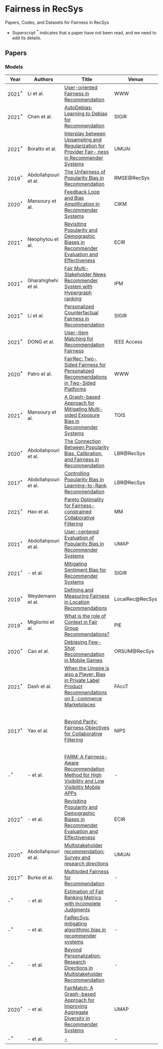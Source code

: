 # Fairness in RecSys
Papers, Codes, and Datasets for Fairness in RecSys
* Superscript <sup>*</sup> indicates that a paper have not been read, and we need to add its details.

## Papers
### Models
| Year  | Authors | Title       |Venue  |Content|Code | Dataset | Point 
|------|-------|-------|------|------|---------------|-------|-------|
|2021<sup>*</sup>|Li et al.|[User-oriented Fairness in Recommendation](https://arxiv.org/pdf/2104.10671.pdf)|WWW | - | [Link](https://github.com/rutgerswiselab/user-fairness) |[Link](https://github.com/rutgerswiselab/user-fairness) | -
|2021<sup>*</sup>|Chen et al.|[AutoDebias: Learning to Debias for Recommendation](https://arxiv.org/pdf/2105.04170.pdf)| SIGIR | - | - | - | -
| 2021<sup>*</sup> | Boratto et al. | [Interplay between Upsampling and Regularization for Provider Fair- ness in Recommender Systems](https://arxiv.org/pdf/2006.04279.pdf) | UMUAI | - | - | - | -
| 2019<sup>*</sup> | Abdollahpouri et al. | [The Unfairness of Popularity Bias in Recommendation](https://arxiv.org/pdf/1907.13286.pdf)| RMSE@RecSys | - | - | - | -
| 2020<sup>*</sup> | Mansoury et al.| [Feedback Loop and Bias Amplification in Recommender Systems](https://arxiv.org/pdf/2007.13019.pdf) | CIKM | - | - | -  | -
| 2021<sup>*</sup>| Neophytou et al. | [Revisiting Popularity and Demographic Biases in Recommender Evaluation and Effectiveness](https://arxiv.org/pdf/2110.08353.pdf)| ECIR | - | - | - | -
| 2021<sup>*</sup>| Gharahighehi et al. | [Fair Multi-Stakeholder News Recommender System with Hypergraph ranking](https://arxiv.org/pdf/2012.00387.pdf) | IPM | - | - | - | - 
| 2021<sup>*</sup>| Li et al.| [Personalized Counterfactual Fairness in Recommendation](https://arxiv.org/pdf/2105.09829.pdf) | SIGIR | - | - | - | -
| 2021<sup>*</sup>| DONG et al.| [User-Item Matching for Recommendation Fairness](https://ieeexplore.ieee.org/stamp/stamp.jsp?tp=&arnumber=9541152) | IEEE Access | - | - | - | - 
| 2020<sup>*</sup>| Patro et al. | [FairRec: Two-Sided Fairness for Personalized Recommendations in Two-Sided Platforms](https://arxiv.org/pdf/2002.10764.pdf) | WWW | - | - | - | -
| 2021<sup>*</sup>| Mansoury et al. | [A Graph-based Approach for Mitigating Multi-sided Exposure Bias in Recommender Systems](https://arxiv.org/pdf/2107.03415.pdf) | TOIS | - | - | - | -
| 2020<sup>*</sup>| Abdollahpouri et al. | [The Connection Between Popularity Bias, Calibration, and Fairness in Recommendation](https://arxiv.org/pdf/2008.09273.pdf) | LBR@RecSys | - | - | - 
| 2017<sup>*</sup>| Abdollahpouri et al. |[Controlling Popularity Bias in Learning-to-Rank Recommendation](https://dl.acm.org/doi/pdf/10.1145/3109859.3109912)| LBR@RecSys | - | - | - | -
| 2021<sup>*</sup>| Hao et al.| [Pareto Optimality for Fairness-constrained Collaborative Filtering](https://dl.acm.org/doi/abs/10.1145/3474085.3475706)| MM | - | - | - | -
| 2021<sup>*</sup>| Abdollahpouri et al.|[User-centered Evaluation of Popularity Bias in Recommender Systems](https://arxiv.org/pdf/2103.06364.pdf)| UMAP | - | - | - | -
| 2021<sup>*</sup>|- et al.|[Mitigating Sentiment Bias for Recommender Systems](https://lihui.info/doc/SIGIR21.pdf)| SIGIR | - | - | - | -
| 2019<sup>*</sup>| Weydemann et al.|[Defining and Measuring Fairness in Location Recommendations](http://www.ec.tuwien.ac.at/~dimitris/publications/LocalRec19.pdf)| LocalRec@RecSys | - | - | -  | -
| 2019<sup>*</sup>| Migliorini et al.|[What is the role of Context in Fair Group Recommendations?](http://ceur-ws.org/Vol-2417/paper6.pdf)| PIE | - | - | - | -
| 2020<sup>*</sup>| Cao et al.|[Debiasing Few-Shot Recommendation in Mobile Games](http://ceur-ws.org/Vol-2715/paper4.pdf)| ORSUM@RecSys | - | - | -  | -
| 2021<sup>*</sup>| Dash et al.|[When the Umpire is also a Player: Bias in Private Label Product Recommendations on E-commerce Marketplaces](https://dl.acm.org/doi/pdf/10.1145/3442188.3445944)| FAccT | - | - | - | -
| 2017<sup>*</sup>| Yao et al.|[Beyond Parity: Fairness Objectives for Collaborative Filtering](https://arxiv.org/pdf/1705.08804.pdf)| NIPS | - | - | - | Over-estimation and under-estimation for fairness
|-<sup>*</sup>|- et al.|[FARM: A Fairness-Aware Recommendation Method for High Visibility and Low Visibility Mobile APPs](https://ieeexplore.ieee.org/stamp/stamp.jsp?tp=&arnumber=9134908)| - | - | - | - | -
| 2022<sup>*</sup>|- et al.|[Revisiting Popularity and Demographic Biases in Recommender Evaluation and Effectiveness](https://arxiv.org/pdf/2110.08353.pdf)| ECIR | - | - | - | -
| 2020<sup>*</sup>| Abdollahpouri et al.|[Multistakeholder recommendation: Survey and research directions](https://link.springer.com/content/pdf/10.1007/s11257-019-09256-1.pdf)| UMUAI | - | - | - | -
| 2017<sup>*</sup>| Burke et al.|[Multisided Fairness for Recommendation](https://arxiv.org/pdf/1707.00093.pdf)| - | - | - | - | -
|-<sup>*</sup>|- et al.|[Estimation of Fair Ranking Metrics with Incomplete Judgments](https://arxiv.org/pdf/2108.05152.pdf)| - | - | - | - | -
|-<sup>*</sup>|- et al.|[FaiRecSys: mitigating algorithmic bias in recommender systems](https://link.springer.com/content/pdf/10.1007/s41060-019-00181-5.pdf)| - | - | - | - | define e-fairness
|-<sup>*</sup>|- et al.|[Beyond Personalization: Research Directions in Multistakeholder Recommendation](https://arxiv.org/pdf/1905.01986.pdf)| - | - | - | - | -
| 2020<sup>*</sup>|- et al.|[FairMatch: A Graph-based Approach for Improving Aggregate Diversity in Recommender Systems](https://arxiv.org/pdf/2005.01148.pdf)| UMAP | - | - | - | Complexity analysis
|-<sup>*</sup>|- et al.|[-](-)| - | - | - | - | -